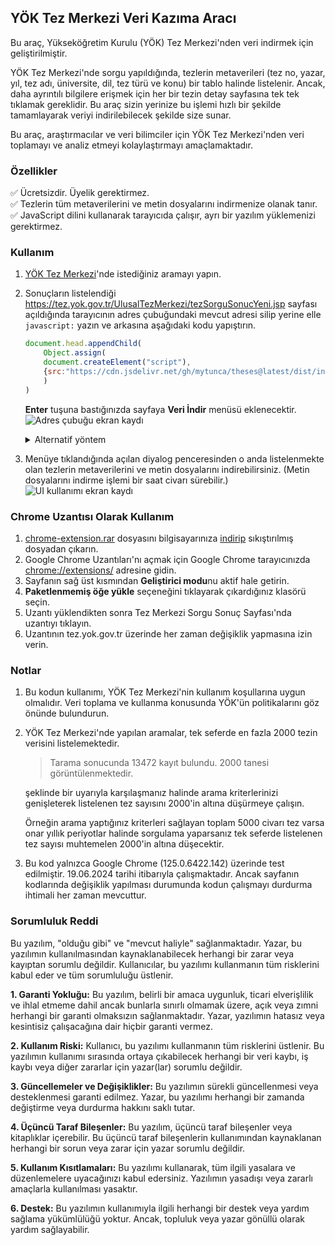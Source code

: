 ## YÖK Tez Merkezi Veri Kazıma Aracı

Bu araç, Yükseköğretim Kurulu (YÖK) Tez Merkezi'nden veri indirmek için geliştirilmiştir.

YÖK Tez Merkezi'nde sorgu yapıldığında, tezlerin metaverileri (tez no, yazar, yıl, tez adı, üniversite, dil, tez türü ve konu) bir tablo halinde listelenir. Ancak, daha ayrıntılı bilgilere erişmek için her bir tezin detay sayfasına tek tek tıklamak gereklidir. Bu araç sizin yerinize bu işlemi hızlı bir şekilde tamamlayarak veriyi indirilebilecek şekilde size sunar.

Bu araç, araştırmacılar ve veri bilimciler için YÖK  Tez Merkezi'nden veri toplamayı ve analiz etmeyi kolaylaştırmayı amaçlamaktadır.

### Özellikler

✅ Ücretsizdir. Üyelik gerektirmez.  
✅ Tezlerin tüm metaverilerini ve metin dosyalarını indirmenize olanak tanır.  
✅ JavaScript dilini kullanarak tarayıcıda çalışır, ayrı bir yazılım yüklemenizi gerektirmez.

### Kullanım

1.  [YÖK Tez Merkezi](https://tez.yok.gov.tr/UlusalTezMerkezi/)'nde istediğiniz aramayı yapın.
2.  Sonuçların listelendiği https://tez.yok.gov.tr/UlusalTezMerkezi/tezSorguSonucYeni.jsp sayfası açıldığında tarayıcının adres çubuğundaki mevcut adresi silip yerine elle `javascript:` yazın ve arkasına aşağıdaki kodu yapıştırın.
    ```js
    document.head.appendChild(
        Object.assign(
    	document.createElement("script"),
    	{src:"https://cdn.jsdelivr.net/gh/mytunca/theses@latest/dist/index.js"}
        )
    )
    ```
    **Enter** tuşuna bastığınızda sayfaya **Veri İndir** menüsü eklenecektir.
    ![Adres çubuğu ekran kaydı](src/assets/images/screencast1.gif)

	 <details>
	  <summary>Alternatif yöntem</summary>
	
	  #### Yukarıdaki yöntem çalışmazsa
	
	  - https://tez.yok.gov.tr/UlusalTezMerkezi/tezSorguSonucYeni.jsp sayfası açıkken F12 tuşuna basarak tarayıcınızın geliştirici araçlarını açın ve **Console** sekmesine geçin.
	  - Yukarıdaki kodu kopyalayıp konsola yapıştırın, ardından **Enter** tuşuna basın.
	    > **Not**
	    >
	    >Konsola daha önce kod yapıştırmadıysanız yapıştırma engeliyle **(paste protection)** karşılaşmanız olasıdır. Bu engeli kaldırmak için tarayıcınız bir öneride bulunacaktır. Örneğin Google Chrome için **allow pasting** komutunu kullanmanız gerekecektir. Engeli kaldırdıktan sonra kodu tekrar yapıştırın.
	</details>

3.  Menüye tıklandığında açılan diyalog penceresinden o anda listelenmekte olan tezlerin metaverilerini ve metin dosyalarını indirebilirsiniz. (Metin dosyalarını indirme işlemi bir saat civarı sürebilir.)
![UI kullanımı ekran kaydı](src/assets/images/screencast2.gif)

### Chrome Uzantısı Olarak Kullanım
1. [chrome-extension.rar](/chrome-extension.rar) dosyasını bilgisayarınıza [indirip](https://cdn.jsdelivr.net/gh/mytunca/theses@2.0.1/chrome-extension.rar) sıkıştırılmış dosyadan çıkarın.
2. Google Chrome Uzantıları'nı açmak için Google Chrome tarayıcınızda [chrome://extensions/](chrome://extensions/) adresine gidin.
3. Sayfanın sağ üst kısmından **Geliştirici modu**nu aktif hale getirin.
4. **Paketlenmemiş öğe yükle** seçeneğini tıklayarak çıkardığınız klasörü seçin.
5. Uzantı yüklendikten sonra Tez Merkezi Sorgu Sonuç Sayfası'nda uzantıyı tıklayın.
6. Uzantının tez.yok.gov.tr üzerinde her zaman değişiklik yapmasına izin verin. 


### Notlar

1. Bu kodun kullanımı, YÖK Tez Merkezi'nin kullanım koşullarına uygun olmalıdır. Veri toplama ve kullanma konusunda YÖK'ün politikalarını göz önünde bulundurun.
2. YÖK Tez Merkezi'nde yapılan aramalar, tek seferde en fazla 2000 tezin verisini listelemektedir.

   > Tarama sonucunda 13472 kayıt bulundu. 2000 tanesi görüntülenmektedir.

   şeklinde bir uyarıyla karşılaşmanız halinde arama kriterlerinizi genişleterek listelenen tez sayısını 2000'in altına düşürmeye çalışın.

   Örneğin arama yaptığınız kriterleri sağlayan toplam 5000 civarı tez varsa onar yıllık periyotlar halinde sorgulama yaparsanız tek seferde listelenen tez sayısı muhtemelen 2000'in altına düşecektir.

3. Bu kod yalnızca Google Chrome (125.0.6422.142) üzerinde test edilmiştir. 19.06.2024 tarihi itibarıyla çalışmaktadır. Ancak sayfanın kodlarında değişiklik yapılması durumunda kodun çalışmayı durdurma ihtimali her zaman mevcuttur.

### Sorumluluk Reddi
Bu yazılım, "olduğu gibi" ve "mevcut haliyle" sağlanmaktadır. Yazar, bu yazılımın kullanılmasından kaynaklanabilecek herhangi bir zarar veya kayıptan sorumlu değildir. Kullanıcılar, bu yazılımı kullanmanın tüm risklerini kabul eder ve tüm sorumluluğu üstlenir.

**1. Garanti Yokluğu:** Bu yazılım, belirli bir amaca uygunluk, ticari elverişlilik ve ihlal etmeme dahil ancak bunlarla sınırlı olmamak üzere, açık veya zımni herhangi bir garanti olmaksızın sağlanmaktadır. Yazar, yazılımın hatasız veya kesintisiz çalışacağına dair hiçbir garanti vermez.

**2. Kullanım Riski:** Kullanıcı, bu yazılımı kullanmanın tüm risklerini üstlenir. Bu yazılımın kullanımı sırasında ortaya çıkabilecek herhangi bir veri kaybı, iş kaybı veya diğer zararlar için yazar(lar) sorumlu değildir.

**3. Güncellemeler ve Değişiklikler:** Bu yazılımın sürekli güncellenmesi veya desteklenmesi garanti edilmez. Yazar, bu yazılımı herhangi bir zamanda değiştirme veya durdurma hakkını saklı tutar.

**4. Üçüncü Taraf Bileşenler:** Bu yazılım, üçüncü taraf bileşenler veya kitaplıklar içerebilir. Bu üçüncü taraf bileşenlerin kullanımından kaynaklanan herhangi bir sorun veya zarar için yazar sorumlu değildir.

**5. Kullanım Kısıtlamaları:** Bu yazılımı kullanarak, tüm ilgili yasalara ve düzenlemelere uyacağınızı kabul edersiniz. Yazılımın yasadışı veya zararlı amaçlarla kullanılması yasaktır.

**6. Destek:** Bu yazılımın kullanımıyla ilgili herhangi bir destek veya yardım sağlama yükümlülüğü yoktur. Ancak, topluluk veya yazar gönüllü olarak yardım sağlayabilir.
